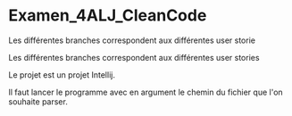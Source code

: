 # Examen_4ALJ_CleanCode

Les différentes branches correspondent aux différentes user storie


Les différentes branches correspondent aux différentes user stories

Le projet est un projet Intellij.

Il faut lancer le programme avec en argument le chemin du fichier que l'on souhaite parser.
